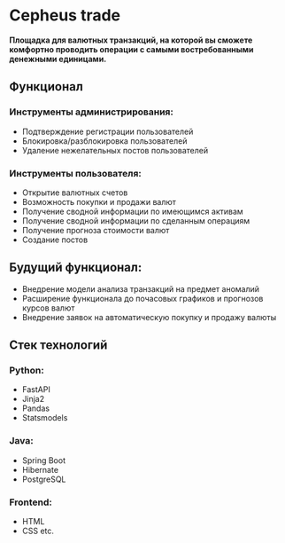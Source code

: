 # Сepheus trade
**Площадка для валютных транзакций, на которой вы сможете комфортно проводить операции с самыми 
востребованными денежными единицами.**
## Функционал 
### Инструменты администрирования:
* Подтверждение регистрации пользователей
* Блокировка/разблокировка пользователей
* Удаление нежелательных постов пользователей
### Инструменты пользователя:
* Открытие валютных счетов
* Возможность покупки и продажи валют
* Получение сводной информации по имеющимся активам
* Получение сводной информации по сделанным операциям
* Получение прогноза стоимости валют
* Создание постов
## Будущий функционал:
* Внедрение модели анализа транзакций на предмет аномалий
* Расширение функционала до почасовых графиков и прогнозов курсов валют
* Внедрение заявок на автоматическую покупку и продажу валюты
## Стек технологий 
### Python: 
* FastAPI
* Jinja2 
* Pandas
* Statsmodels
### Java: 
* Spring Boot
* Hibernate
* PostgreSQL
### Frontend:
* HTML
* CSS etc.
